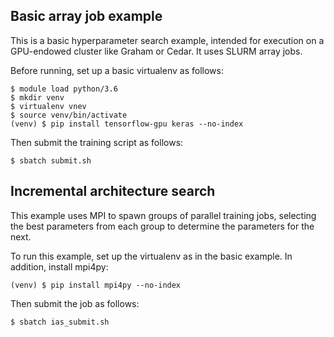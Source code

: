 ## Basic array job example

This is a basic hyperparameter search example, intended for execution on a
GPU-endowed cluster like Graham or Cedar. It uses SLURM array jobs.

Before running, set up a basic virtualenv as follows:

```
$ module load python/3.6
$ mkdir venv
$ virtualenv vnev
$ source venv/bin/activate
(venv) $ pip install tensorflow-gpu keras --no-index
```

Then submit the training script as follows:

```
$ sbatch submit.sh
```


## Incremental architecture search

This example uses MPI to spawn groups of parallel training jobs, selecting
the best parameters from each group to determine the parameters for the next.

To run this example, set up the virtualenv as in the basic example. In
addition, install mpi4py:

```
(venv) $ pip install mpi4py --no-index
```

Then submit the job as follows:

```
$ sbatch ias_submit.sh
```
